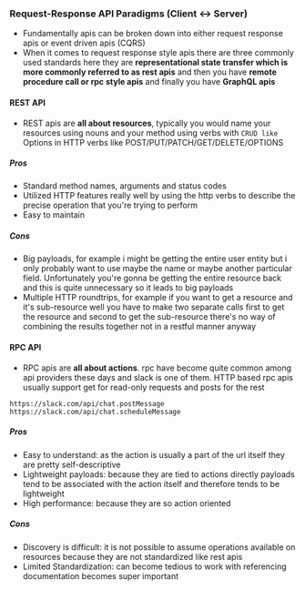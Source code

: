 ### Request-Response API Paradigms (Client <-> Server)
- Fundamentally apis can be broken down into either request response apis or event driven apis (CQRS)
- When it comes to request response style apis there are three commonly used standards here they are **representational state transfer which is more commonly referred to as rest apis** and then you have **remote procedure call or rpc style apis** and finally you have **GraphQL apis**
#### REST API
- REST apis are **all about resources**, typically you would name your resources using nouns and your method using verbs with `CRUD like` Options in HTTP verbs like POST/PUT/PATCH/GET/DELETE/OPTIONS
##### Pros
- Standard method names, arguments and status codes
- Utilized HTTP features really well by using the http verbs to describe the precise operation that you're trying to perform
- Easy to maintain
##### Cons
- Big payloads, for example i might be getting the entire user entity but i only probably want to use maybe the name or maybe another particular field.  Unfortunately you're gonna be getting the entire resource back and this is quite unnecessary so it leads to big payloads
- Multiple HTTP roundtrips, for example if you want to get a resource and it's sub-resource well you have to make two separate calls first to get the resource and second to get the sub-resource there's no way of combining the results together not in a restful manner anyway
#### RPC API
- RPC apis are **all about actions**. rpc have become quite common among api providers these days and slack is one of them. HTTP  based rpc apis usually support get for read-only requests and posts for the rest
```
https://slack.com/api/chat.postMessage
https://slack.com/api/chat.scheduleMessage
```
##### Pros
- Easy to understand:  as the action is usually a part of the url itself they are pretty self-descriptive
- Lightweight payloads: because they are tied to actions directly payloads tend to be associated with the action itself and therefore tends to be lightweight
- High performance: because they are so action oriented
##### Cons
- Discovery is difficult: it is not possible to assume operations available on resources because they are not standardized like rest apis
- Limited Standardization: can become tedious to work with
referencing
documentation becomes super important

<!--stackedit_data:
eyJoaXN0b3J5IjpbLTIxMjE3ODIwNDQsLTE4NjQ2NTk1OTAsLT
E4Mzc2OTY0OCwzNzk1NDI2MTMsNzQyMDI5OTAwLC0xMTA4MjM5
OTA2XX0=
-->
